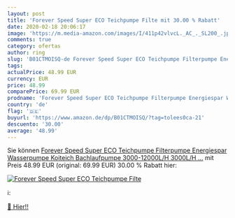 ```yaml
---
layout: post
title: 'Forever Speed Super ECO Teichpumpe Filte mit 30.00 % Rabatt'
date: 2020-02-18 20:06:17
image: 'https://m.media-amazon.com/images/I/411p42vlvcL._AC_._SL200_.jpg'
comments: true
category: ofertas
author: ring
slug: 'B01CTMOISQ-de Forever Speed Super ECO Teichpumpe Filterpumpe Energiespar...'
tags: 
actualPrice: 48.99 EUR
currency: EUR
price: 48.99
comparePrice: 69.99 EUR
prodname: 'Forever Speed Super ECO Teichpumpe Filterpumpe Energiespar Wasserpumpe Koiteich Bachlaufpumpe  3000-12000L/H  3000L/H …'
country: 'de'
flag: '🇩🇪'
buyurl: 'https://www.amazon.de/dp/B01CTMOISQ/?tag=tolees0ca-21'
descuento: '30.00'
average: '48.99'
---
```


Sie können [Forever Speed Super ECO Teichpumpe Filterpumpe Energiespar Wasserpumpe Koiteich Bachlaufpumpe  3000-12000L/H  3000L/H …](https://www.amazon.de/dp/B01CTMOISQ/?tag=tolees0ca-21) mit Preis 48.99 EUR (original: 69.99 EUR) 30.00 % Rabatt hier:

[![Forever Speed Super ECO Teichpumpe Filte](https://m.media-amazon.com/images/I/411p42vlvcL._AC_._SL200_.jpg)](https://www.amazon.de/dp/B01CTMOISQ/?tag=tolees0ca-21)

ℹ️:


[🛒 Hier!!](https://www.amazon.de/dp/B01CTMOISQ/?tag=tolees0ca-21)
